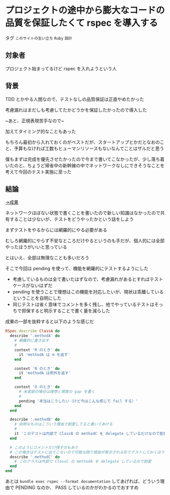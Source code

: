 # プロジェクトの途中から膨大なコードの品質を保証したくて rspec を導入する

タグ `このサイトの生い立ち` `Ruby` `設計`

## 対象者

プロジェクト始まってるけど rspec を入れようという人

## 背景

TDD とかやる人間なので、テストなしの品質保証は正直やめたかった

考慮漏れはまだしも考慮してたかどうかを保証したかったので導入した

~あと、正規表現苦手なので~

 

加えてタイミング的なこともあった

もちろん最初から入れておくのがベストだが、スタートアップとかだとなおのこと、予算もなければ工数もヒューマンリソースもないなんてことはザルだと思う

僕もまずは完成を優先させたかったので今まで書いてこなかったが、少し落ち着いたのと、ちょうど帰省中の新幹線の中でネットワークなしにできそうなことを考えて今回のテスト実施に至った

## 結論

[→成果](https://github.com/shimomuh/shimomuh.github.io/commit/8a2d40362a68a0b68d606bc5810df892529b4c21)

ネットワークほぼない状態で書くことを書いたので新しい知識はなかったので共有することは少ないが、テストをどうやったかという話をしよう

 

まずテストをやるからには網羅的にやる必要がある

むしろ網羅的にやらず不安なところだけやるというのも手だが、個人的には全部やったほうがいいと思っている

とはいえ、全部は無理なことも多いだろう

そこで今回は pending を使って、機能を網羅的にテストするようにした

* 考慮しているものは全て書いたはずなので、考慮漏れがあるとすればテストケースがないはずだ
* pending を使うことで理想はこの機能を対応したいが、現状は乖離しているということを自明にした
* 同じテストは省く意味でコメントを多く残し、他でやっているテストはそっちで担保すると明示することで書く量を減らした

成果の一部を抜粋すると以下のような感じだ

```ruby
RSpec.describe ClassA do
  describe '.methodA' do
    # 網羅的に書き出す
    #
    context 'M のとき' do
      it 'methodA は m を返す'
    end

    context 'N のとき' do
      it 'methodA は例外を返す'
    end

    context 'O のとき' do
      # 未実装の場合は理想と現実の gap を書く
      #
      pending '本当はこうしたい（けど今はこんな感じで fail する）'
    end
  end

  describe '.methodB' do
    # 自明なものはこういう理由で割愛してると書いてあげる
    #
    it 'このテストは内部で ClassB の methodC を delegate しているだけなので割愛'
  end

  # このようにコメントだけ残すのもあり
  # この場合はテストに出てこないので可能な限り理由が表示される形でテストしておくほうがよい
  describe '.methodC' do
    # このクラスは内部で ClassC の methodA を delegate しているので割愛
  end
end
```

あとは `bundle exec rspec --format documentation` してあげれば、どういう理由で PENDING なのか、 PASS しているのかがわかるのでおすすめ

